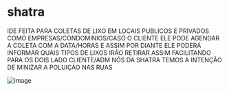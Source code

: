 # shatra
IDE FEITA PARA COLETAS DE LIXO EM LOCAIS PUBLICOS E PRIVADOS COMO EMPRESAS/CONDOMINIOS/CASO
O CLIENTE ELE PODE AGENDAR A COLETA COM A DATA/HORAS E ASSIM POR DIANTE ELE PODERÁ INFORMAR QUAIS TIPOS DE LIXOS IRÃO RETIRAR ASSIM FACILITANDO PARA OS DOIS LADO CLIENTE/ADM
NÓS DA SHATRA TEMOS A INTENÇÃO DE MINIZAR A POLUIÇÃO NAS RUAS 

![image](https://github.com/Joaovictoraparecido/shatra/assets/115484907/24e408b4-0b00-4012-b97c-cb77977d0dbe)
